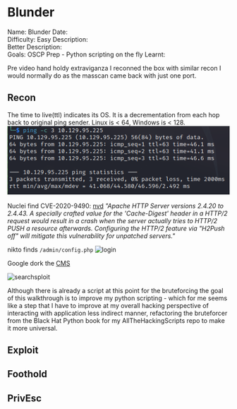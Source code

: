 # Blunder 
Name: Blunder
Date:  
Difficulty:  Easy
Description:  
Better Description:  
Goals:  OSCP Prep - Python scripting on the fly
Learnt: 

Pre video hand holdy extraviganza I reconned the box with similar recon I would normally do as the masscan came back with just one port.

## Recon

The time to live(ttl) indicates its OS. It is a decrementation from each hop back to original ping sender. Linux is < 64, Windows is < 128.
![ping](Screenshots/ping.png)

Nuclei find CVE-2020-9490:
[nvd](https://nvd.nist.gov/vuln/detail/CVE-2020-9490)
*"Apache HTTP Server versions 2.4.20 to 2.4.43. A specially crafted value for the 'Cache-Digest' header in a HTTP/2 request would result in a crash when the server actually tries to HTTP/2 PUSH a resource afterwards. Configuring the HTTP/2 feature via "H2Push off" will mitigate this vulnerability for unpatched servers."*

nikto finds `/admin/config.php` 
![login](blundit-admin-login.png)

Google dork the [CMS](https://github.com/Bludit)

![searchsploit](searchsploit.png)

Although there is already a script at this point for the bruteforcing the goal of this walkthrough is to improve my python scripting - which for me seems like a step that I have to improve at my overall hacking perspective of interacting with application less indirect manner, refactoring the bruteforcer from the Black Hat Python book for my AllTheHackingScripts repo to make it more universal. 


## Exploit

## Foothold

## PrivEsc

      
